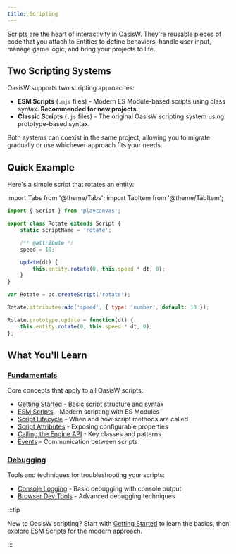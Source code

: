 ```yaml
---
title: Scripting
---
```


Scripts are the heart of interactivity in OasisW. They're reusable pieces of code that you attach to Entities to define behaviors, handle user input, manage game logic, and bring your projects to life.

## Two Scripting Systems

OasisW supports two scripting approaches:

* **ESM Scripts** (`.mjs` files) - Modern ES Module-based scripts using class syntax. **Recommended for new projects.**
* **Classic Scripts** (`.js` files) - The original OasisW scripting system using prototype-based syntax.

Both systems can coexist in the same project, allowing you to migrate gradually or use whichever approach fits your needs.

## Quick Example

Here's a simple script that rotates an entity:

import Tabs from '@theme/Tabs';
import TabItem from '@theme/TabItem';

<Tabs defaultValue="esm" groupId='script-code'>
<TabItem value="esm" label="ESM (Recommended)">

```javascript
import { Script } from 'playcanvas';

export class Rotate extends Script {
    static scriptName = 'rotate';

    /** @attribute */
    speed = 10;

    update(dt) {
        this.entity.rotate(0, this.speed * dt, 0);
    }
}
```

</TabItem>
<TabItem value="classic" label="Classic">

```javascript
var Rotate = pc.createScript('rotate');

Rotate.attributes.add('speed', { type: 'number', default: 10 });

Rotate.prototype.update = function(dt) {
    this.entity.rotate(0, this.speed * dt, 0);
};
```

</TabItem>
</Tabs>

## What You'll Learn

### [Fundamentals](./fundamentals/index.md)

Core concepts that apply to all OasisW scripts:

* [Getting Started](./fundamentals/getting-started.md) - Basic script structure and syntax
* [ESM Scripts](./fundamentals/esm-scripts.md) - Modern scripting with ES Modules
* [Script Lifecycle](./fundamentals/script-lifecycle.md) - When and how script methods are called
* [Script Attributes](./fundamentals/script-attributes/index.md) - Exposing configurable properties
* [Calling the Engine API](./fundamentals/engine-api.md) - Key classes and patterns
* [Events](./fundamentals/events.md) - Communication between scripts

### [Debugging](./debugging/index.md)

Tools and techniques for troubleshooting your scripts:

* [Console Logging](./debugging/console-logging.md) - Basic debugging with console output
* [Browser Dev Tools](./debugging/browser-dev-tools.md) - Advanced debugging techniques

:::tip

New to OasisW scripting? Start with [Getting Started](./fundamentals/getting-started.md) to learn the basics, then explore [ESM Scripts](./fundamentals/esm-scripts.md) for the modern approach.

:::
